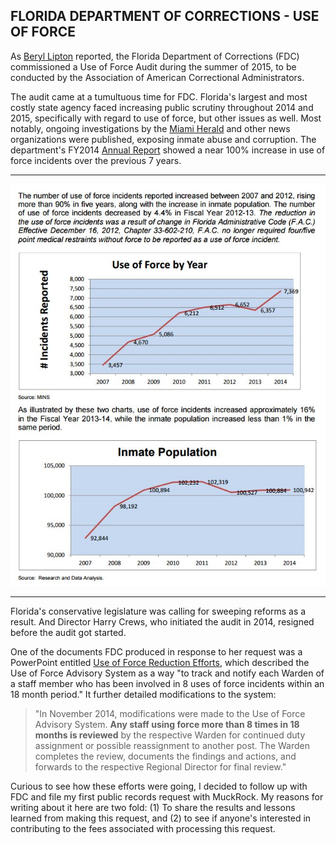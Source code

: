 ## FLORIDA DEPARTMENT OF CORRECTIONS - USE OF FORCE

As [Beryl Lipton](https://www.muckrock.com/accounts/profile/beryllipton/) reported, the Florida Department of Corrections (FDC) commissioned a Use of Force Audit during the summer of 2015, to be conducted by the Association of American Correctional Administrators.


The audit came at a tumultuous time for FDC. Florida's largest and most costly state agency  faced increasing public scrutiny throughout 2014 and 2015, specifically with regard to use of force, but other issues as well. Most notably, ongoing investigations by the [Miami Herald](http://www.miamiherald.com/news/special-reports/florida-prisons/) and other news organizations were published, exposing inmate abuse and corruption. The department's FY2014 [Annual Report](http://www.dc.state.fl.us/pub/igannual/20132014/igannual.pdf) showed a near 100% increase in use of force incidents over the previous 7 years. 
****

![](https://github.com/travisajohnson/site/blob/master/uof2014.JPG)

****
Florida's conservative legislature was calling for sweeping reforms as a result. And Director Harry Crews, who initiated the audit in 2014, resigned before the audit got started.

One of the documents FDC produced in response to her request was a PowerPoint entitled [Use of Force Reduction Efforts](https://d3gn0r3afghep.cloudfront.net/foia_files/2015/09/28/UOF_Reduction_Efforts_2015_4rWtRSl.pdf), which described the Use of Force Advisory System as a way "to track and notify each Warden of a staff member who has been involved in 8 uses of force incidents within an 18 month period." It further detailed modifications to the system:

> "In November 2014, modifications were made to the Use of Force Advisory System. <b>Any staff using force more than 8 times in 18 months is reviewed</b> by the respective Warden for continued duty assignment or possible reassignment to another post. The Warden completes the review, documents the findings and actions, and forwards to the respective Regional Director for final review."

Curious to see how these efforts were going, I decided to follow up with FDC and file my first public records request with MuckRock. My reasons for writing about it here are two fold: (1) To share the results and lessons learned from making this request, and (2) to see if anyone's interested in contributing to the fees associated with processing this request.
